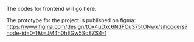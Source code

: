 The codes for frontend will go here.

The prototype for the project is published on figma:
https://www.figma.com/design/tOx4uDxc6NdFCu375tONwx/sihcoders?node-id=0-1&t=JM4h0hEGw5So8ZS4-1
